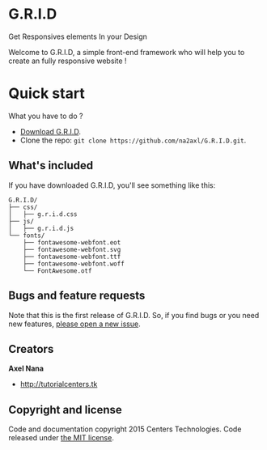 # G.R.I.D
Get Responsives elements In your Design

Welcome to G.R.I.D, a simple front-end framework who will help you to create an fully responsive website !

# Quick start

What you have to do ?

* [Download G.R.I.D](http://na2axl.github.io/G.R.I.D/files/G.R.I.D.zip).
* Clone the repo: `git clone https://github.com/na2axl/G.R.I.D.git`.

## What's included

If you have downloaded G.R.I.D, you'll see something like this:

```
G.R.I.D/
├── css/
│   ├── g.r.i.d.css
├── js/
│   ├── g.r.i.d.js
└── fonts/
    ├── fontawesome-webfont.eot
    ├── fontawesome-webfont.svg
    ├── fontawesome-webfont.ttf
    ├── fontawesome-webfont.woff
    └── FontAwesome.otf
```

## Bugs and feature requests

Note that this is the first release of G.R.I.D. So, if you find bugs or you need new features, [please open a new issue](https://github.com/na2axl/G.R.I.D/issues/new).

## Creators

**Axel Nana**

* <http://tutorialcenters.tk>

## Copyright and license

Code and documentation copyright 2015 Centers Technologies. Code released under [the MIT license](https://github.com/na2axl/G.R.I.D/blob/master/LICENSE).
